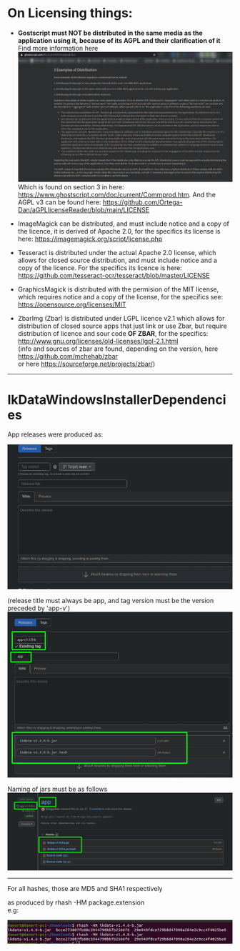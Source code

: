 # On Licensing things:

* **Gostscript must NOT be distributed in the same media as the application using it, because of its AGPL and their clarification of it**\
Find more information here\
![](gs.png)
Which is found on section 3 in here: https://www.ghostscript.com/doc/current/Commprod.htm.
And the AGPL v3 can be found here: https://github.com/Ortega-Dan/aGPLlicenseReader/blob/main/LICENSE

* ImageMagick can be distributed, and must include notice and a copy of the licence, it is derived of Apache 2.0, for the specifics its license is here:
https://imagemagick.org/script/license.php

* Tesseract is distributed under the actual Apache 2.0 license, which allows for closed source distribution, and must include notice and a copy of the licence. For the specifics its licence is here:
https://github.com/tesseract-ocr/tesseract/blob/master/LICENSE

* GraphicsMagick is distributed with the permision of the MIT license, which requires notice and a copy of the license, for the specifics see: 
https://opensource.org/licenses/MIT

* ZbarImg (Zbar) is distributed under LGPL licence v2.1 which allows for distribution of closed source apps that just link or use Zbar, but require distribution of licence and sour code **OF ZBAR**, for the specifics:
http://www.gnu.org/licenses/old-licenses/lgpl-2.1.html \
(info and sources of zbar are found, depending on the version, here https://github.com/mchehab/zbar \
or here https://sourceforge.net/projects/zbar/)


____________________________________________________________________




# IkDataWindowsInstallerDependencies

App releases were produced as:


![](00.png)

(release title must always be app, and tag version must be the version preceded by 'app-v')
![](11.png)

Naming of jars must be as follows
![](22.png)

___

For all hashes, those are MD5 and SHA1 respectively

as produced by rhash -HM package.extension\
e.g:


![](33.png)
